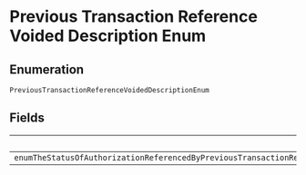 
# Previous Transaction Reference Voided Description Enum

## Enumeration

`PreviousTransactionReferenceVoidedDescriptionEnum`

## Fields

| Name |
|  --- |
| `enumTheStatusOfAuthorizationReferencedByPreviousTransactionReferenceIsVOIDEDAndHenceCannotBeUsedForThisOrderPleaseUseAPreviousTransactionReferenceWhoseStatusIsNotVOIDED` |

